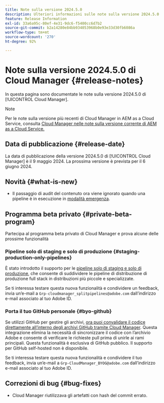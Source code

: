 ```yaml
---
title: Note sulla versione 2024.5.0
description: Ulteriori informazioni sulle note sulla versione 2024.5.0 di Cloud Manager.
feature: Release Information
exl-id: 33a6a95c-80ef-4e31-9dc6-f5400cc6d7b2
source-git-commit: b2a14280e84bb934053968b0e93e33d30fb6086a
workflow-type: tm+mt
source-wordcount: '270'
ht-degree: 92%

---
```


# Note sulla versione 2024.5.0 di Cloud Manager {#release-notes}

In questa pagina sono documentate le note sulla versione 2024.5.0 di [!UICONTROL Cloud Manager].

>[!NOTE]
>
>Per le note sulla versione più recenti di Cloud Manager in AEM as a Cloud Service, consulta [Cloud Manager nelle note sulla versione corrente di AEM as a Cloud Service.](https://experienceleague.adobe.com/it/docs/experience-manager-cloud-service/content/release-notes/cloud-manager/current)

## Data di pubblicazione {#release-date}

La data di pubblicazione della versione 2024.5.0 di [!UICONTROL Cloud Manager] è il 9 maggio 2024. La prossima versione è prevista per il 6 giugno 2024.

## Novità {#what-is-new}

* Il passaggio di audit del contenuto ora viene ignorato quando una pipeline è in esecuzione in [modalità emergenza](/help/using/code-deployment.md#emergency-pipeline).

## Programma beta privato {#private-beta-program}

Partecipa al programma beta privato di Cloud Manager e prova alcune delle prossime funzionalità

### Pipeline solo di staging e solo di produzione {#staging-production-only-pipelines}

È stato introdotto il supporto per le [pipeline solo di staging e solo di produzione](/help/using/stage-prod-only.md), che consente di suddividere le pipeline di distribuzione di produzione full stack in distribuzioni più piccole e specializzate.

Se ti interessa testare questa nuova funzionalità e condividere un feedback, invia un’e-mail a `Grp-cloudmanager_splitpipelines@adobe.com` dall’indirizzo e-mail associato al tuo Adobe ID.

### Porta il tuo GitHub personale {#byo-github}

Se utilizzi GitHub per gestire gli archivi, [ora puoi convalidare il codice direttamente all’interno degli archivi GitHub tramite Cloud Manager](/help/managing-code/private-repositories.md). Questa integrazione elimina la necessità di sincronizzare il codice con l’archivio Adobe e consente di verificare le richieste pull prima di unirle ai rami principali. Questa funzionalità è esclusiva di GitHub pubblico. Il supporto per GitHub self-hosted non è disponibile.

Se ti interessa testare questa nuova funzionalità e condividere il tuo feedback, invia un’e-mail a `Grp-CloudManager_BYOG@adobe.com` dall’indirizzo e-mail associato al tuo Adobe ID.

## Correzioni di bug {#bug-fixes}

* Cloud Manager riutilizzava gli artefatti con hash del commit errato.
